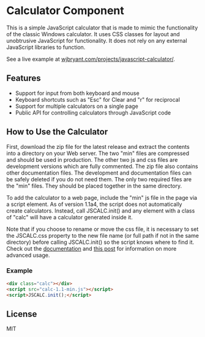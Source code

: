 # Calculator Component

This is a simple JavaScript calculator that is made to mimic the functionality
of the classic Windows calculator. It uses CSS classes for layout and unobtrusive
JavaScript for functionality. It does not rely on any external JavaScript libraries
to function.

See a live example at
[wjbryant.com/projects/javascript-calculator/](http://wjbryant.com/projects/javascript-calculator/ "JavaScript Calculator Demo").

## Features

* Support for input from both keyboard and mouse
* Keyboard shortcuts such as "Esc" for Clear and "r" for reciprocal
* Support for multiple calculators on a single page
* Public API for controlling calculators through JavaScript code

## How to Use the Calculator

First, download the zip file for the latest release and extract the contents into
a directory on your Web server. The two "min" files are compressed and should be
used in production. The other two js and css files are development versions which
are fully commented. The zip file also contains other documentation files. The
development and documentation files can be safely deleted if you do not need them.
The only two required files are the "min" files. They should be placed together
in the same directory.

To add the calculator to a web page, include the "min" js file in the page via
a script element. As of version 1.1a4, the script does not automatically create
calculators. Instead, call JSCALC.init() and any element with a class of "calc"
will have a calculator generated inside it.

Note that if you choose to rename or move the css file, it is necessary to set
the JSCALC.css property to the new file name (or full path if not in the same
directory) before calling JSCALC.init() so the script knows where to find it.
Check out the [documentation](http://wjbryant.github.com/JavaScript-Calculator/docs/ "API Documentation") and
[this post](http://wjbryant.com/2011/09/02/javascript-calculator-api/ "JavaScript Calculator API")
for information on more advanced usage.

### Example

```html
<div class="calc"></div>
<script src="calc-1.1-min.js"></script>
<script>JSCALC.init();</script>
```

## License

MIT